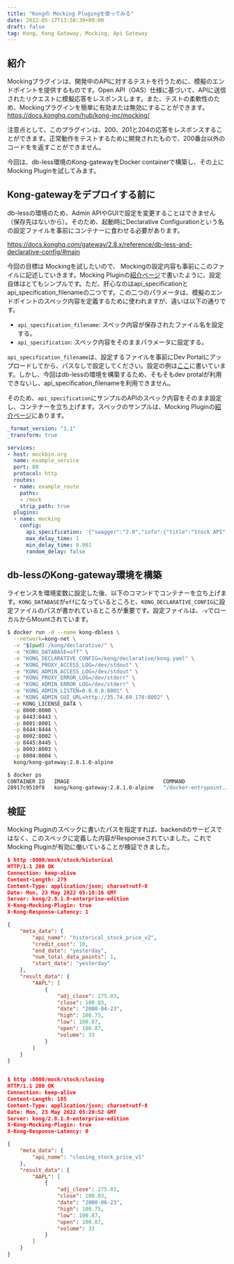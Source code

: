 ```yaml
---
title: "Kongの Mocking Plugingを使ってみる"
date: 2022-05-17T13:58:39+09:00
draft: false
tag: Kong, Kong Gateway, Mocking, Api Gateway
---
```

## 紹介

 Mockingプラグインは、開発中のAPIに対するテストを行うために、模擬のエンドポイントを提供するものです。Open API（OAS）仕様に基づいて、APIに送信されたリクエストに模擬応答をレスポンスします。また、テストの柔軟性のため、Mockingプラグインを簡単に有効または無効にすることができます。
<https://docs.konghq.com/hub/kong-inc/mocking/>

注意点として、このプラグインは、200、201と204の応答をレスポンスすることができます。正常動作をテストするために開発されたもので、200番台以外のコードをを返すことができません。

今回は、db-less環境のKong-gatewayをDocker containerで構築し、その上に Mocking Pluginを試してみます。

## Kong-gatewayをデプロイする前に

db-lessの環境のため、Admin APIやGUIで設定を変更することはできません（保存先はないから）。そのため、起動時にDeclarative Configurationという名の設定ファイルを事前にコンテナーに食わせる必要があります。

<https://docs.konghq.com/gateway/2.8.x/reference/db-less-and-declarative-config/#main>

今回の目標は Mockingを試したいので、 Mockingの設定内容も事前にこのファイルに記述していきます。Mocking Pluginの[紹介ページ](https://docs.konghq.com/hub/kong-inc/mocking/#stock-spec)で書いたように、設定自体はとてもシンプルです。ただ、肝心なのはapi_specificationとapi_specification_filenameの二つです。この二つのパラメータは、模擬のエンドポイントのスペック内容を定義するために使われますが、違いは以下の通りです。

- `api_specification_filename`: スペック内容が保存されたファイル名を設定する。
- `api_specification`: スペック内容をそのままパラメータに設定する。

`api_specification_filename`は、設定するファイルを事前にDev Portalにアップロードしてから、パスなしで設定してください。設定の例は[ここ](https://docs.konghq.com/hub/kong-inc/mocking/#deploy-spec-portal)に書いています。しかし、今回はdb-lessの環境を構築するため、そもそもdev protalが利用できないし、api_specification_filenameを利用できません。

そのため、`api_specification`にサンプルのAPIのスペック内容をそのまま設定し、コンテナーを立ち上げます。スペックのサンプルは、Mocking Pluginの[紹介ページ](https://docs.konghq.com/hub/kong-inc/mocking/#stock-spec)にあります。

```yaml kong.conf
_format_version: "1.1"
_transform: true

services:
- host: mockbin.org
  name: example_service
  port: 80
  protocol: http
  routes:
  - name: example_route
    paths:
    - /mock
    strip_path: true
  plugins:
  - name: mocking
    config:
      api_specification: '{"swagger":"2.0","info":{"title":"Stock API","description":"Stock Information Service","version":"0.1"},"host":"127.0.0.1:8000","basePath":"/","schemes":["http","https"],"consumes":["application/json"],"produces":["application/json"],"paths":{"/stock/historical":{"get":{"description":"","operationId":"GET /stock/historical","produces":["application/json"],"tags":["Production"],"parameters":[{"required":true,"in":"query","name":"tickers","type":"string"}],"responses":{"200":{"description":"Status 200","examples":{"application/json":{"meta_data":{"api_name":"historical_stock_price_v2","num_total_data_points":1,"credit_cost":10,"start_date":"yesterday","end_date":"yesterday"},"result_data":{"AAPL":[{"date":"2000-04-23","volume":33,"high":100.75,"low":100.87,"adj_close":275.03,"close":100.03,"open":100.87}]}}}}}}},"/stock/closing":{"get":{"description":"","operationId":"GET /stock/closing","produces":["application/json"],"tags":["Beta"],"parameters":[{"required":true,"in":"query","name":"tickers","type":"string"}],"responses":{"200":{"description":"Status 200","examples":{"application/json":{"meta_data":{"api_name":"closing_stock_price_v1"},"result_data":{"AAPL":[{"date":"2000-06-23","volume":33,"high":100.75,"low":100.87,"adj_close":275.03,"close":100.03,"open":100.87}]}}}}}}}}}'
      max_delay_time: 1
      min_delay_time: 0.001
      random_delay: false
```

## db-lessのKong-gateway環境を構築

ライセンスを環境変数に設定した後、以下のコマンドでコンテナーを立ち上げます。`KONG_DATABASE`が`off`になっているところと、`KONG_DECLARATIVE_CONFIG`に設定ファイルのパスが書かれているところが重要です。設定ファイルは、`-v`でローカルからMountされています。

``` bash
$ docker run -d --name kong-dbless \
  --network=kong-net \
  -v "$(pwd):/kong/declarative/" \
  -e "KONG_DATABASE=off" \
  -e "KONG_DECLARATIVE_CONFIG=/kong/declarative/kong.yaml" \
  -e "KONG_PROXY_ACCESS_LOG=/dev/stdout" \
  -e "KONG_ADMIN_ACCESS_LOG=/dev/stdout" \
  -e "KONG_PROXY_ERROR_LOG=/dev/stderr" \
  -e "KONG_ADMIN_ERROR_LOG=/dev/stderr" \
  -e "KONG_ADMIN_LISTEN=0.0.0.0:8001" \
  -e "KONG_ADMIN_GUI_URL=http://35.74.69.178:8002" \
  -e KONG_LICENSE_DATA \
  -p 8000:8000 \
  -p 8443:8443 \
  -p 8001:8001 \
  -p 8444:8444 \
  -p 8002:8002 \
  -p 8445:8445 \
  -p 8003:8003 \
  -p 8004:8004 \
  kong/kong-gateway:2.8.1.0-alpine

$ docker ps
CONTAINER ID   IMAGE                              COMMAND                  CREATED          STATUS                    PORTS                                                                                                                                         NAMES
28917c9510f8   kong/kong-gateway:2.8.1.0-alpine   "/docker-entrypoint.…"   18 seconds ago   Up 17 seconds (healthy)   0.0.0.0:8000-8004->8000-8004/tcp, :::8000-8004->8000-8004/tcp, 0.0.0.0:8443-8445->8443-8445/tcp, :::8443-8445->8443-8445/tcp, 8446-8447/tcp   kong-dbless
```

## 検証

Mocking Pluginのスペックに書いたパスを指定すれば、backendのサービスではなく、このスペックに定義した内容がResponseされていました。これでMocking Pluginが有効に働いていることが検証できました。

``` json
$ http :8000/mock/stock/historical
HTTP/1.1 200 OK
Connection: keep-alive
Content-Length: 279
Content-Type: application/json; charset=utf-8
Date: Mon, 23 May 2022 05:18:16 GMT
Server: kong/2.8.1.0-enterprise-edition
X-Kong-Mocking-Plugin: true
X-Kong-Response-Latency: 1

{
    "meta_data": {
        "api_name": "historical_stock_price_v2",
        "credit_cost": 10,
        "end_date": "yesterday",
        "num_total_data_points": 1,
        "start_date": "yesterday"
    },
    "result_data": {
        "AAPL": [
            {
                "adj_close": 275.03,
                "close": 100.03,
                "date": "2000-04-23",
                "high": 100.75,
                "low": 100.87,
                "open": 100.87,
                "volume": 33
            }
        ]
    }
}


$ http :8000/mock/stock/closing
HTTP/1.1 200 OK
Connection: keep-alive
Content-Length: 185
Content-Type: application/json; charset=utf-8
Date: Mon, 23 May 2022 05:20:52 GMT
Server: kong/2.8.1.0-enterprise-edition
X-Kong-Mocking-Plugin: true
X-Kong-Response-Latency: 0

{
    "meta_data": {
        "api_name": "closing_stock_price_v1"
    },
    "result_data": {
        "AAPL": [
            {
                "adj_close": 275.03,
                "close": 100.03,
                "date": "2000-06-23",
                "high": 100.75,
                "low": 100.87,
                "open": 100.87,
                "volume": 33
            }
        ]
    }
}
```
